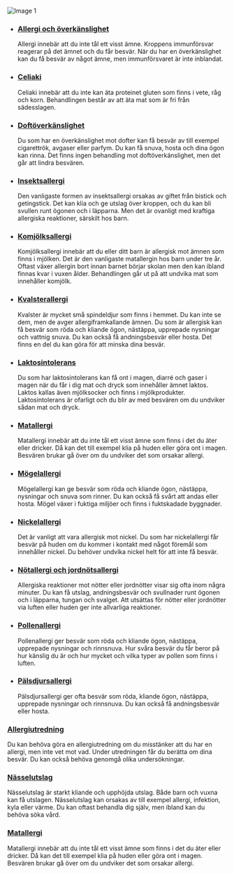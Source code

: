 ![Image 1](https://www.1177.se/globalassets/1177/nationell/media/fotografier/sjukdomar-och-besvar/infektioner/hosta.jpg?saved=2021-05-27+02:27)

*   ### [Allergi och överkänslighet](https://www.1177.se/sjukdomar--besvar/allergier-och-overkanslighet/allergi-och-overkanslighet/)
    
    Allergi innebär att du inte tål ett visst ämne. Kroppens immunförsvar reagerar på det ämnet och du får besvär. När du har en överkänslighet kan du få besvär av något ämne, men immunförsvaret är inte inblandat.
    
*   ### [Celiaki](https://www.1177.se/sjukdomar--besvar/allergier-och-overkanslighet/celiaki/)
    
    Celiaki innebär att du inte kan äta proteinet gluten som finns i vete, råg och korn. Behandlingen består av att äta mat som är fri från sädesslagen.
    
*   ### [Doftöverkänslighet](https://www.1177.se/sjukdomar--besvar/allergier-och-overkanslighet/doftoverkanslighet/)
    
    Du som har en överkänslighet mot dofter kan få besvär av till exempel cigarettrök, avgaser eller parfym. Du kan få snuva, hosta och dina ögon kan rinna. Det finns ingen behandling mot doftöverkänslighet, men det går att lindra besvären.
    
*   ### [Insektsallergi](https://www.1177.se/sjukdomar--besvar/allergier-och-overkanslighet/insektsallergi/)
    
    Den vanligaste formen av insektsallergi orsakas av giftet från bistick och getingstick. Det kan klia och ge utslag över kroppen, och du kan bli svullen runt ögonen och i läpparna. Men det är ovanligt med kraftiga allergiska reaktioner, särskilt hos barn.
    
*   ### [Komjölksallergi](https://www.1177.se/sjukdomar--besvar/allergier-och-overkanslighet/komjolksallergi/)
    
    Komjölksallergi innebär att du eller ditt barn är allergisk mot ämnen som finns i mjölken. Det är den vanligaste matallergin hos barn under tre år. Oftast växer allergin bort innan barnet börjar skolan men den kan ibland finnas kvar i vuxen ålder. Behandlingen går ut på att undvika mat som innehåller komjölk.
    
*   ### [Kvalsterallergi](https://www.1177.se/sjukdomar--besvar/allergier-och-overkanslighet/kvalsterallergi/)
    
    Kvalster är mycket små spindeldjur som finns i hemmet. Du kan inte se dem, men de avger allergiframkallande ämnen. Du som är allergisk kan få besvär som röda och kliande ögon, nästäppa, upprepade nysningar och vattnig snuva. Du kan också få andningsbesvär eller hosta. Det finns en del du kan göra för att minska dina besvär.
    
*   ### [Laktosintolerans](https://www.1177.se/sjukdomar--besvar/allergier-och-overkanslighet/laktosintolerans/)
    
    Du som har laktosintolerans kan få ont i magen, diarré och gaser i magen när du får i dig mat och dryck som innehåller ämnet laktos. Laktos kallas även mjölksocker och finns i mjölkprodukter. Laktosintolerans är ofarligt och du blir av med besvären om du undviker sådan mat och dryck.
    
*   ### [Matallergi](https://www.1177.se/sjukdomar--besvar/allergier-och-overkanslighet/matallergi/)
    
    Matallergi innebär att du inte tål ett visst ämne som finns i det du äter eller dricker. Då kan det till exempel klia på huden eller göra ont i magen. Besvären brukar gå över om du undviker det som orsakar allergi.
    
*   ### [Mögelallergi](https://www.1177.se/sjukdomar--besvar/allergier-och-overkanslighet/mogelallergi/)
    
    Mögelallergi kan ge besvär som röda och kliande ögon, nästäppa, nysningar och snuva som rinner. Du kan också få svårt att andas eller hosta. Mögel växer i fuktiga miljöer och finns i fuktskadade byggnader.
    
*   ### [Nickelallergi](https://www.1177.se/sjukdomar--besvar/allergier-och-overkanslighet/nickelallergi/)
    
    Det är vanligt att vara allergisk mot nickel. Du som har nickelallergi får besvär på huden om du kommer i kontakt med något föremål som innehåller nickel. Du behöver undvika nickel helt för att inte få besvär.
    
*   ### [Nötallergi och jordnötsallergi](https://www.1177.se/sjukdomar--besvar/allergier-och-overkanslighet/Notallergi-och-jordnotsallergi/)
    
    Allergiska reaktioner mot nötter eller jordnötter visar sig ofta inom några minuter. Du kan få utslag, andningsbesvär och svullnader runt ögonen och i läpparna, tungan och svalget. Att utsättas för nötter eller jordnötter via luften eller huden ger inte allvarliga reaktioner.
    
*   ### [Pollenallergi](https://www.1177.se/sjukdomar--besvar/allergier-och-overkanslighet/pollenallergi/)
    
    Pollenallergi ger besvär som röda och kliande ögon, nästäppa, upprepade nysningar och rinnsnuva. Hur svåra besvär du får beror på hur känslig du är och hur mycket och vilka typer av pollen som finns i luften.
    
*   ### [Pälsdjursallergi](https://www.1177.se/sjukdomar--besvar/allergier-och-overkanslighet/palsdjursallergi/)
    
    Pälsdjursallergi ger ofta besvär som röda, kliande ögon, nästäppa, upprepade nysningar och rinnsnuva. Du kan också få andningsbesvär eller hosta.
    

### [Allergiutredning](https://www.1177.se/undersokning-behandling/undersokningar-och-provtagning/kroppsundersokningar/allergiutredning/)

Du kan behöva göra en allergiutredning om du misstänker att du har en allergi, men inte vet mot vad. Under utredningen får du berätta om dina besvär. Du kan också behöva genomgå olika undersökningar.

### [Nässelutslag](https://www.1177.se/sjukdomar--besvar/hud-har-och-naglar/klada-utslag-och-eksem/nasselutslag/)

Nässelutslag är starkt kliande och upphöjda utslag. Både barn och vuxna kan få utslagen. Nässelutslag kan orsakas av till exempel allergi, infektion, kyla eller värme. Du kan oftast behandla dig själv, men ibland kan du behöva söka vård.

### [Matallergi](https://www.1177.se/sjukdomar--besvar/allergier-och-overkanslighet/matallergi/)

Matallergi innebär att du inte tål ett visst ämne som finns i det du äter eller dricker. Då kan det till exempel klia på huden eller göra ont i magen. Besvären brukar gå över om du undviker det som orsakar allergi.